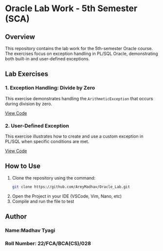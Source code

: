 # Oracle Lab Work - 5th Semester (SCA)

## Overview
This repository contains the lab work for the 5th-semester Oracle course. The exercises focus on exception handling in PL/SQL Oracle, demonstrating both built-in and user-defined exceptions.

## Lab Exercises

### 1. Exception Handling: Divide by Zero
This exercise demonstrates handling the `ArithmeticException` that occurs during division by zero.

[View Code](code_link_from_git_repo)

### 2. User-Defined Exception
This exercise illustrates how to create and use a custom exception in PL/SQL when specific conditions are met.

[View Code](code_link_from_git_repo)

## How to Use
1. Clone the repository using the command:
   ```bash
   git clone https://github.com/AreyMadhav/Oracle_Lab.git
2. Open the Project in your IDE (VSCode, Vim, Nano, etc)
3. Compile and run the file to test

## Author
### Name:Madhav Tyagi
### Roll Number: 22/FCA/BCA(CS)/028
